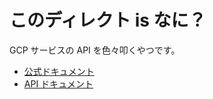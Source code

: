 # このディレクト is なに？

GCP サービスの API を色々叩くやつです。

- [公式ドキュメント](https://cloud.google.com/storage/docs/introduction)
- [API ドキュメント](https://googleapis.dev/nodejs/storage/latest/)
